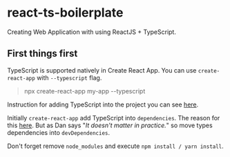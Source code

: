 # react-ts-boilerplate
Creating Web Application with using ReactJS + TypeScript.

## First things first
TypeScript is supported natively in Create React App. You can use `create-react-app` with `--typescript` flag.

>npx create-react-app my-app --typescript

Instruction for adding TypeScript into the project you can see [here](https://facebook.github.io/create-react-app/docs/adding-typescript).

Initially `create-react-app` add TypeScript into `dependencies`. The reason for this [here](https://github.com/facebook/create-react-app/issues/6180#issuecomment-453640473). But as Dan says "*It doesn't matter in practice.*" so move types dependencies into `devDependencies`.

Don't forget remove `node_modules` and execute `npm install / yarn install`.
